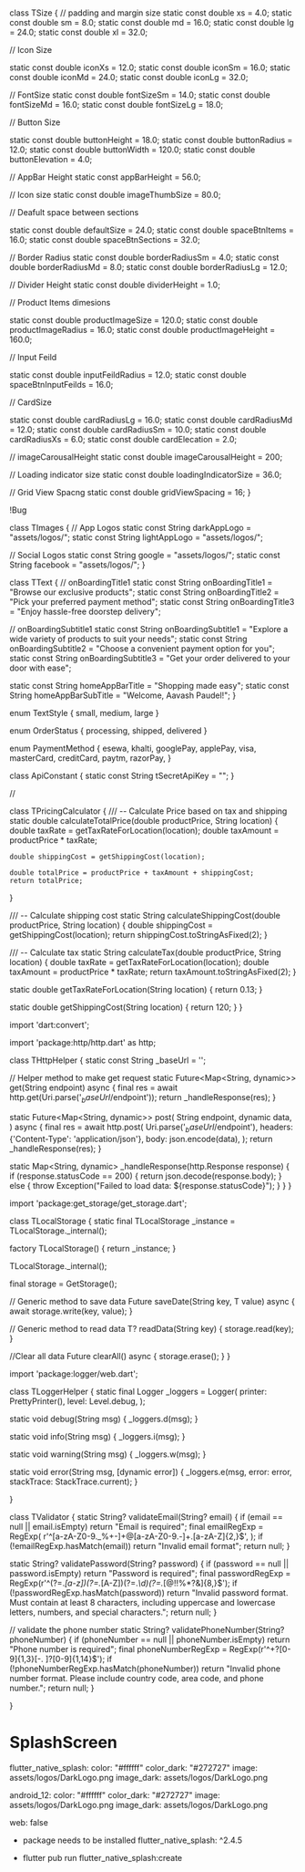 #  <!-- Sizes  -->
class TSize {
  // padding and margin size
  static const double xs = 4.0;
  static const double sm = 8.0;
  static const double md = 16.0;
  static const double lg = 24.0;
  static const double xl = 32.0;

  // Icon Size

  static const double iconXs = 12.0;
  static const double iconSm = 16.0;
  static const double iconMd = 24.0;
  static const double iconLg = 32.0;

  // FontSize
  static const double fontSizeSm = 14.0;
  static const double fontSizeMd = 16.0;
  static const double fontSizeLg = 18.0;

  // Button Size

  static const double buttonHeight = 18.0;
  static const double buttonRadius = 12.0;
  static const double buttonWidth = 120.0;
  static const double buttonElevation = 4.0;

  // AppBar Height
  static const appBarHeight = 56.0;

  // Icon size
  static const double imageThumbSize = 80.0;

  // Deafult space between sections

  static const double defaultSize = 24.0;
  static const double spaceBtnItems = 16.0;
  static const double spaceBtnSections = 32.0;

  // Border Radius
  static const double borderRadiusSm = 4.0;
  static const double borderRadiusMd = 8.0;
  static const double borderRadiusLg = 12.0;

  // Divider Height
  static const double dividerHeight = 1.0;

  // Product Items dimesions

  static const double productImageSize = 120.0;
  static const double productImageRadius = 16.0;
  static const double productImageHeight = 160.0;

  // Input Feild

  static const double inputFeildRadius = 12.0;
  static const double spaceBtnInputFeilds = 16.0;

  // CardSize

  static const double cardRadiusLg = 16.0;
  static const double cardRadiusMd = 12.0;
  static const double cardRadiusSm = 10.0;
  static const double cardRadiusXs = 6.0;
  static const double cardElecation = 2.0;

  // imageCarousalHeight
  static const double imageCarousalHeight = 200;

  // Loading indicator size
  static const double loadingIndicatorSize = 36.0;

  // Grid View Spacng
  static const double gridViewSpacing = 16;
}


<!-- Images -->
!Bug

class TImages {
  // App Logos
  static const String darkAppLogo = "assets/logos/";
  static const String lightAppLogo = "assets/logos/";

  // Social Logos
  static const String google = "assets/logos/";
  static const String facebook = "assets/logos/";
}


<!-- OnBoardingText -->


class TText {
  // onBoardingTitle1
  static const String onBoardingTitle1 = "Browse our exclusive products";
  static const String onBoardingTitle2 = "Pick your preferred payment method";
  static const String onBoardingTitle3 = "Enjoy hassle-free doorstep delivery";

  // onBoardingSubtitle1
  static const String onBoardingSubtitle1 =
      "Explore a wide variety of products to suit your needs";
  static const String onBoardingSubtitle2 =
      "Choose a convenient payment option for you";
  static const String onBoardingSubtitle3 =
      "Get your order delivered to your door with ease";

  static const String homeAppBarTitle = "Shopping made easy";
  static const String homeAppBarSubTitle = "Welcome, Aavash Paudel!";
}



<!-- Enums -->

enum TextStyle { small, medium, large }

enum OrderStatus { processing, shipped, delivered }

enum PaymentMethod {
  esewa,
  khalti,
  googlePay,
  applePay,
  visa,
  masterCard,
  creditCard,
  paytm,
  razorPay,
}


<!-- API all the Screts Key will stored here -->

class ApiConstant {
  static const String tSecretApiKey = "";
}



<!--  Pricing Calc -->

// 



class TPricingCalculator {
  /// -- Calculate Price based on tax and shipping
  static double calculateTotalPrice(double productPrice, String location) {
    double taxRate = getTaxRateForLocation(location);
    double taxAmount = productPrice * taxRate;

    double shippingCost = getShippingCost(location);

    double totalPrice = productPrice + taxAmount + shippingCost;
    return totalPrice;
  }

  /// -- Calculate shipping cost
  static String calculateShippingCost(double productPrice, String location) {
    double shippingCost = getShippingCost(location);
    return shippingCost.toStringAsFixed(2);
  }

  /// -- Calculate tax
  static String calculateTax(double productPrice, String location) {
    double taxRate = getTaxRateForLocation(location);
    double taxAmount = productPrice * taxRate;
    return taxAmount.toStringAsFixed(2);
  }

  static double getTaxRateForLocation(String location) {
    return 0.13;
  }

  static double getShippingCost(String location) {
    return 120;
  }
}


<!--THttpHelper http-client  -->


import 'dart:convert';

import 'package:http/http.dart' as http;

class THttpHelper {
  static const String _baseUrl = '';

  // Helper method to make get request
  static Future<Map<String, dynamic>> get(String endpoint) async {
    final res = await http.get(Uri.parse('$_baseUrl/$endpoint'));
    return _handleResponse(res);
  }

  static Future<Map<String, dynamic>> post(
    String endpoint,
    dynamic data,
  ) async {
    final res = await http.post(
      Uri.parse('$_baseUrl/$endpoint'),
      headers: {'Content-Type': 'application/json'},
      body: json.encode(data),
    );
    return _handleResponse(res);
  }

  static Map<String, dynamic> _handleResponse(http.Response response) {
    if (response.statusCode == 200) {
      return json.decode(response.body);
    } else {
      throw Exception("Failed to load data: ${response.statusCode}");
    }
  }
}



<!-- TLocalStorage  -StorageUtility.dart -->
import 'package:get_storage/get_storage.dart';

class TLocalStorage {
  static final TLocalStorage _instance = TLocalStorage._internal();

  factory TLocalStorage() {
    return _instance;
  }

  TLocalStorage._internal();

  final storage = GetStorage();

  // Generic method to save data
  Future<void> saveDate<T>(String key, T value) async {
    await storage.write(key, value);
  }

  // Generic method to read data
  T? readData<T>(String key) {
    storage.read<T>(key);
  }

  //Clear all data
  Future<void> clearAll() async {
    storage.erase();
  }
}

<!-- logger.dart -->

import 'package:logger/web.dart';

class TLoggerHelper {
  static final Logger _loggers = Logger(
    printer: PrettyPrinter(),
    level: Level.debug,
  );

  static void debug(String msg) {
    _loggers.d(msg);
  }

  static void info(String msg) {
    _loggers.i(msg);
  }

  static void warning(String msg) {
    _loggers.w(msg);
  }

  static void error(String msg, [dynamic error]) {
    _loggers.e(msg, error: error, stackTrace: StackTrace.current);
  }


}




<!-- validation.dart -->

class TValidator {
  static String? validateEmail(String? email) {
    if (email == null || email.isEmpty) return "Email is required";
    final emailRegExp = RegExp(
      r'^[a-zA-Z0-9._%+-]+@[a-zA-Z0-9.-]+\.[a-zA-Z]{2,}$',
    );
    if (!emailRegExp.hasMatch(email)) return "Invalid email format";
    return null;
  }

  static String? validatePassword(String? password) {
    if (password == null || password.isEmpty) return "Password is required";
    final passwordRegExp = RegExp(r'^(?=.*[a-z])(?=.*[A-Z])(?=.*\d)(?=.*[@$!%*?&])[A-Za-z\d@$!%*?&]{8,}$');
    if (!passwordRegExp.hasMatch(password)) return "Invalid password format. Must contain at least 8 characters, including uppercase and lowercase letters, numbers, and special characters.";
    return null;
  }

// validate the phone number
  static String? validatePhoneNumber(String? phoneNumber) {
    if (phoneNumber == null || phoneNumber.isEmpty) return "Phone number is required";
    final phoneNumberRegExp = RegExp(r'^\+?[0-9]{1,3}[-. ]?[0-9]{1,14}$');
    if (!phoneNumberRegExp.hasMatch(phoneNumber)) return "Invalid phone number format. Please include country code, area code, and phone number.";
    return null;
  }


}


#  SplashScreen

flutter_native_splash:
  color: "#ffffff"
  color_dark: "#272727"
  image: assets/logos/DarkLogo.png
  image_dark: assets/logos/DarkLogo.png


android_12:
  color: "#ffffff"
  color_dark: "#272727"
  image: assets/logos/DarkLogo.png
  image_dark: assets/logos/DarkLogo.png 


web: false

- package needs to be installed   flutter_native_splash: ^2.4.5

- flutter pub run flutter_native_splash:create


